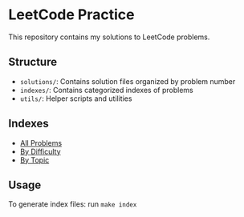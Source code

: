 # LeetCode Practice

This repository contains my solutions to LeetCode problems.

## Structure
- `solutions/`: Contains solution files organized by problem number
- `indexes/`: Contains categorized indexes of problems
- `utils/`: Helper scripts and utilities

## Indexes
- [All Problems](indexes/all_problems.md)
- [By Difficulty](indexes/by_difficulty.md)
- [By Topic](indexes/by_topic.md)

## Usage
To generate index files: run `make index`

